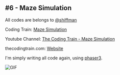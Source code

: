 ## #6 - Maze Simulation
All codes are belongs to [@shiffman](https://github.com/shiffman)

Coding Train: [Maze Simulation](https://github.com/CodingTrain/website/tree/master/CodingChallenges/CC_010_Maze_DFS)

Youtube Channel: [The Coding Train - Maze Simulation](https://www.youtube.com/watch?v=KkyIDI6rQJI&list=PLRqwX-V7Uu6ZiZxtDDRCi6uhfTH4FilpH&index=10)

thecodingtrain.com: [Website](https://thecodingtrain.com/CodingChallenges/010.1-maze-dfs-p5.html)

I'm simply writing all code again, using [phaser3](https://phaser.io/).

![GIF]()
